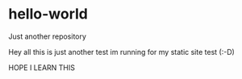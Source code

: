 # hello-world
Just another repository 

Hey all this is just another test im running for my static site test (:-D)

HOPE I LEARN THIS
